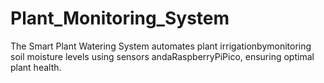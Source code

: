 # Plant_Monitoring_System
The Smart Plant Watering System automates plant irrigationbymonitoring soil moisture levels using sensors andaRaspberryPiPico, ensuring optimal plant health.
